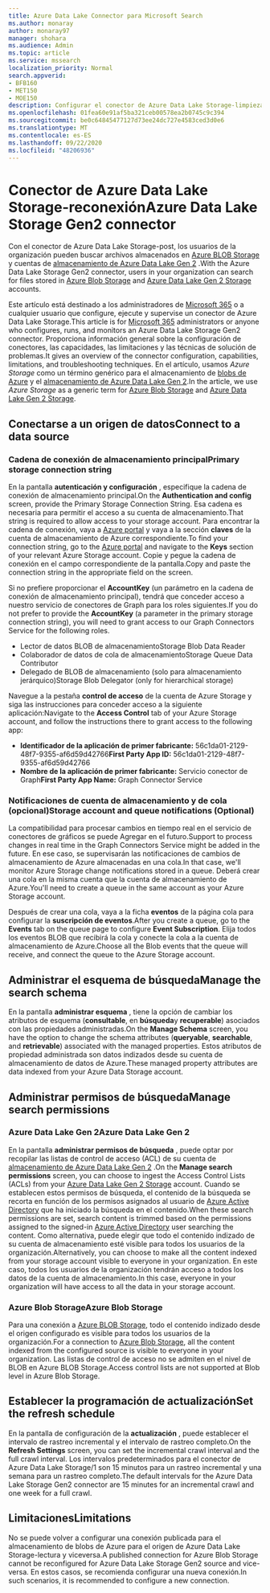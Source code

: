 ```yaml
---
title: Azure Data Lake Connector para Microsoft Search
ms.author: monaray
author: monaray97
manager: shohara
ms.audience: Admin
ms.topic: article
ms.service: mssearch
localization_priority: Normal
search.appverid:
- BFB160
- MET150
- MOE150
description: Configurar el conector de Azure Data Lake Storage-limpieza para Microsoft Search
ms.openlocfilehash: 01fea60e91af5ba321ceb00578ea2b0745c9c394
ms.sourcegitcommit: be0c64845477127d73ee24dc727e4583ced3d0e6
ms.translationtype: MT
ms.contentlocale: es-ES
ms.lasthandoff: 09/22/2020
ms.locfileid: "48206936"
---
```

# <a name="azure-data-lake-storage-gen2-connector"></a><span data-ttu-id="b3643-103">Conector de Azure Data Lake Storage-reconexión</span><span class="sxs-lookup"><span data-stu-id="b3643-103">Azure Data Lake Storage Gen2 connector</span></span>

<span data-ttu-id="b3643-104">Con el conector de Azure Data Lake Storage-post, los usuarios de la organización pueden buscar archivos almacenados en [Azure BLOB Storage](https://docs.microsoft.com/azure/storage/blobs/storage-blobs-introduction) y cuentas de [almacenamiento de Azure Data Lake Gen 2](https://docs.microsoft.com/azure/storage/blobs/data-lake-storage-introduction) .</span><span class="sxs-lookup"><span data-stu-id="b3643-104">With the Azure Data Lake Storage Gen2 connector, users in your organization can search for files stored in [Azure Blob Storage](https://docs.microsoft.com/azure/storage/blobs/storage-blobs-introduction) and [Azure Data Lake Gen 2 Storage](https://docs.microsoft.com/azure/storage/blobs/data-lake-storage-introduction) accounts.</span></span>

<span data-ttu-id="b3643-105">Este artículo está destinado a los administradores de [Microsoft 365](https://www.microsoft.com/microsoft-365) o a cualquier usuario que configure, ejecute y supervise un conector de Azure Data Lake Storage.</span><span class="sxs-lookup"><span data-stu-id="b3643-105">This article is for [Microsoft 365](https://www.microsoft.com/microsoft-365) administrators or anyone who configures, runs, and monitors an Azure Data Lake Storage Gen2 connector.</span></span> <span data-ttu-id="b3643-106">Proporciona información general sobre la configuración de conectores, las capacidades, las limitaciones y las técnicas de solución de problemas.</span><span class="sxs-lookup"><span data-stu-id="b3643-106">It gives an overview of the connector configuration, capabilities, limitations, and troubleshooting techniques.</span></span> <span data-ttu-id="b3643-107">En el artículo, usamos *Azure Storage* como un término genérico para el almacenamiento de [blobs de Azure](https://docs.microsoft.com/azure/storage/blobs/storage-blobs-introduction) y el [almacenamiento de Azure Data Lake Gen 2](https://docs.microsoft.com/azure/storage/blobs/data-lake-storage-introduction).</span><span class="sxs-lookup"><span data-stu-id="b3643-107">In the article, we use *Azure Storage* as a generic term for [Azure Blob Storage](https://docs.microsoft.com/azure/storage/blobs/storage-blobs-introduction) and [Azure Data Lake Gen 2 Storage](https://docs.microsoft.com/azure/storage/blobs/data-lake-storage-introduction).</span></span>

## <a name="connect-to-a-data-source"></a><span data-ttu-id="b3643-108">Conectarse a un origen de datos</span><span class="sxs-lookup"><span data-stu-id="b3643-108">Connect to a data source</span></span>
### <a name="primary-storage-connection-string"></a><span data-ttu-id="b3643-109">Cadena de conexión de almacenamiento principal</span><span class="sxs-lookup"><span data-stu-id="b3643-109">Primary storage connection string</span></span> 
<span data-ttu-id="b3643-110">En la pantalla **autenticación y configuración** , especifique la cadena de conexión de almacenamiento principal.</span><span class="sxs-lookup"><span data-stu-id="b3643-110">On the **Authentication and config** screen, provide the Primary Storage Connection String.</span></span> <span data-ttu-id="b3643-111">Esa cadena es necesaria para permitir el acceso a su cuenta de almacenamiento.</span><span class="sxs-lookup"><span data-stu-id="b3643-111">That string is required to allow access to your storage account.</span></span> <span data-ttu-id="b3643-112">Para encontrar la cadena de conexión, vaya a [Azure portal](https://ms.portal.azure.com/#home) y vaya a la sección **claves** de la cuenta de almacenamiento de Azure correspondiente.</span><span class="sxs-lookup"><span data-stu-id="b3643-112">To find your connection string, go to the [Azure portal](https://ms.portal.azure.com/#home) and navigate to the **Keys** section of your relevant Azure Storage account.</span></span> <span data-ttu-id="b3643-113">Copie y pegue la cadena de conexión en el campo correspondiente de la pantalla.</span><span class="sxs-lookup"><span data-stu-id="b3643-113">Copy and paste the connection string in the appropriate field on the screen.</span></span>

<span data-ttu-id="b3643-114">Si no prefiere proporcionar el **AccountKey** (un parámetro en la cadena de conexión de almacenamiento principal), tendrá que conceder acceso a nuestro servicio de conectores de Graph para los roles siguientes.</span><span class="sxs-lookup"><span data-stu-id="b3643-114">If you do not prefer to provide the **AccountKey** (a parameter in the primary storage connection string), you will need to grant access to our Graph Connectors Service for the following roles.</span></span> 
* <span data-ttu-id="b3643-115">Lector de datos BLOB de almacenamiento</span><span class="sxs-lookup"><span data-stu-id="b3643-115">Storage Blob Data Reader</span></span>
* <span data-ttu-id="b3643-116">Colaborador de datos de cola de almacenamiento</span><span class="sxs-lookup"><span data-stu-id="b3643-116">Storage Queue Data Contributor</span></span>
* <span data-ttu-id="b3643-117">Delegado de BLOB de almacenamiento (solo para almacenamiento jerárquico)</span><span class="sxs-lookup"><span data-stu-id="b3643-117">Storage Blob Delegator (only for hierarchical storage)</span></span>

<span data-ttu-id="b3643-118">Navegue a la pestaña **control de acceso** de la cuenta de Azure Storage y siga las instrucciones para conceder acceso a la siguiente aplicación:</span><span class="sxs-lookup"><span data-stu-id="b3643-118">Navigate to the **Access Control** tab of your Azure Storage account, and follow the instructions there to grant access to the following app:</span></span>
* <span data-ttu-id="b3643-119">**Identificador de la aplicación de primer fabricante:** 56c1da01-2129-48f7-9355-af6d59d42766</span><span class="sxs-lookup"><span data-stu-id="b3643-119">**First Party App ID:** 56c1da01-2129-48f7-9355-af6d59d42766</span></span>
* <span data-ttu-id="b3643-120">**Nombre de la aplicación de primer fabricante:** Servicio conector de Graph</span><span class="sxs-lookup"><span data-stu-id="b3643-120">**First Party App Name:** Graph Connector Service</span></span>

### <a name="storage-account-and-queue-notifications-optional"></a><span data-ttu-id="b3643-121">Notificaciones de cuenta de almacenamiento y de cola (opcional)</span><span class="sxs-lookup"><span data-stu-id="b3643-121">Storage account and queue notifications (Optional)</span></span>
<span data-ttu-id="b3643-122">La compatibilidad para procesar cambios en tiempo real en el servicio de conectores de gráficos se puede Agregar en el futuro.</span><span class="sxs-lookup"><span data-stu-id="b3643-122">Support to process changes in real time in the Graph Connectors Service might be added in the future.</span></span> <span data-ttu-id="b3643-123">En ese caso, se supervisarán las notificaciones de cambios de almacenamiento de Azure almacenadas en una cola.</span><span class="sxs-lookup"><span data-stu-id="b3643-123">In that case, we'll monitor Azure Storage change notifications stored in a queue.</span></span> <span data-ttu-id="b3643-124">Deberá crear una cola en la misma cuenta que la cuenta de almacenamiento de Azure.</span><span class="sxs-lookup"><span data-stu-id="b3643-124">You'll need to create a queue in the same account as your Azure Storage account.</span></span>

<span data-ttu-id="b3643-125">Después de crear una cola, vaya a la ficha **eventos** de la página cola para configurar la **suscripción de eventos**.</span><span class="sxs-lookup"><span data-stu-id="b3643-125">After you create a queue, go to the **Events** tab on the queue page to configure **Event Subscription**.</span></span> <span data-ttu-id="b3643-126">Elija todos los eventos BLOB que recibirá la cola y conecte la cola a la cuenta de almacenamiento de Azure.</span><span class="sxs-lookup"><span data-stu-id="b3643-126">Choose all the Blob events that the queue will receive, and connect the queue to the Azure Storage account.</span></span>

## <a name="manage-the-search-schema"></a><span data-ttu-id="b3643-127">Administrar el esquema de búsqueda</span><span class="sxs-lookup"><span data-stu-id="b3643-127">Manage the search schema</span></span>
<span data-ttu-id="b3643-128">En la pantalla **administrar esquema** , tiene la opción de cambiar los atributos de esquema (**consultable**, en **búsqueda**y **recuperable**) asociados con las propiedades administradas.</span><span class="sxs-lookup"><span data-stu-id="b3643-128">On the **Manage Schema** screen, you have the option to change the schema attributes (**queryable**, **searchable**, and **retrievable**) associated with the managed properties.</span></span> <span data-ttu-id="b3643-129">Estos atributos de propiedad administrada son datos indizados desde su cuenta de almacenamiento de datos de Azure.</span><span class="sxs-lookup"><span data-stu-id="b3643-129">These managed property attributes are data indexed from your Azure Data Storage account.</span></span>

## <a name="manage-search-permissions"></a><span data-ttu-id="b3643-130">Administrar permisos de búsqueda</span><span class="sxs-lookup"><span data-stu-id="b3643-130">Manage search permissions</span></span>
### <a name="azure-data-lake-gen-2"></a><span data-ttu-id="b3643-131">Azure Data Lake Gen 2</span><span class="sxs-lookup"><span data-stu-id="b3643-131">Azure Data Lake Gen 2</span></span>
<span data-ttu-id="b3643-132">En la pantalla **administrar permisos de búsqueda** , puede optar por recopilar las listas de control de acceso (ACL) de su cuenta de [almacenamiento de Azure Data Lake Gen 2](https://docs.microsoft.com/azure/storage/blobs/data-lake-storage-introduction) .</span><span class="sxs-lookup"><span data-stu-id="b3643-132">On the **Manage search permissions** screen, you can choose to ingest the Access Control Lists (ACLs) from your [Azure Data Lake Gen 2 Storage](https://docs.microsoft.com/azure/storage/blobs/data-lake-storage-introduction) account.</span></span> <span data-ttu-id="b3643-133">Cuando se establecen estos permisos de búsqueda, el contenido de la búsqueda se recorta en función de los permisos asignados al usuario de [Azure Active Directory](https://docs.microsoft.com/azure/active-directory/) que ha iniciado la búsqueda en el contenido.</span><span class="sxs-lookup"><span data-stu-id="b3643-133">When these search permissions are set, search content is trimmed based on the permissions assigned to the signed-in [Azure Active Directory](https://docs.microsoft.com/azure/active-directory/) user searching the content.</span></span> <span data-ttu-id="b3643-134">Como alternativa, puede elegir que todo el contenido indizado de su cuenta de almacenamiento esté visible para todos los usuarios de la organización.</span><span class="sxs-lookup"><span data-stu-id="b3643-134">Alternatively, you can choose to make all the content indexed from your storage account visible to everyone in your organization.</span></span> <span data-ttu-id="b3643-135">En este caso, todos los usuarios de la organización tendrán acceso a todos los datos de la cuenta de almacenamiento.</span><span class="sxs-lookup"><span data-stu-id="b3643-135">In this case, everyone in your organization will have access to all the data in your storage account.</span></span>

### <a name="azure-blob-storage"></a><span data-ttu-id="b3643-136">Azure Blob Storage</span><span class="sxs-lookup"><span data-stu-id="b3643-136">Azure Blob Storage</span></span>
<span data-ttu-id="b3643-137">Para una conexión a [Azure BLOB Storage](https://docs.microsoft.com/azure/storage/blobs/storage-blobs-introduction), todo el contenido indizado desde el origen configurado es visible para todos los usuarios de la organización.</span><span class="sxs-lookup"><span data-stu-id="b3643-137">For a connection to [Azure Blob Storage](https://docs.microsoft.com/azure/storage/blobs/storage-blobs-introduction), all the content indexed from the configured source is visible to everyone in your organization.</span></span> <span data-ttu-id="b3643-138">Las listas de control de acceso no se admiten en el nivel de BLOB en Azure BLOB Storage.</span><span class="sxs-lookup"><span data-stu-id="b3643-138">Access control lists are not supported at Blob level in Azure Blob Storage.</span></span>

## <a name="set-the-refresh-schedule"></a><span data-ttu-id="b3643-139">Establecer la programación de actualización</span><span class="sxs-lookup"><span data-stu-id="b3643-139">Set the refresh schedule</span></span>
<span data-ttu-id="b3643-140">En la pantalla de configuración de la **actualización** , puede establecer el intervalo de rastreo incremental y el intervalo de rastreo completo.</span><span class="sxs-lookup"><span data-stu-id="b3643-140">On the **Refresh Settings** screen, you can set the incremental crawl interval and the full crawl interval.</span></span> <span data-ttu-id="b3643-141">Los intervalos predeterminados para el conector de Azure Data Lake Storage/1 son 15 minutos para un rastreo incremental y una semana para un rastreo completo.</span><span class="sxs-lookup"><span data-stu-id="b3643-141">The default intervals for the Azure Data Lake Storage Gen2 connector are 15 minutes for an incremental crawl and one week for a full crawl.</span></span>

## <a name="limitations"></a><span data-ttu-id="b3643-142">Limitaciones</span><span class="sxs-lookup"><span data-stu-id="b3643-142">Limitations</span></span>
<span data-ttu-id="b3643-143">No se puede volver a configurar una conexión publicada para el almacenamiento de blobs de Azure para el origen de Azure Data Lake Storage-lectura y viceversa.</span><span class="sxs-lookup"><span data-stu-id="b3643-143">A published connection for Azure Blob Storage cannot be reconfigured for Azure Data Lake Storage Gen2 source and vice-versa.</span></span> <span data-ttu-id="b3643-144">En estos casos, se recomienda configurar una nueva conexión.</span><span class="sxs-lookup"><span data-stu-id="b3643-144">In such scenarios, it is recommended to configure a new connection.</span></span>
